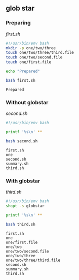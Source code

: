 ## glob star
### Preparing
_first.sh_
```bash
#!/usr/bin/env bash
mkdir -p one/two/three
touch one/two/three/third.file
touch one/two/second.file
touch one/first.file

echo "Prepared"
```
```bash
bash first.sh
```
```
Prepared
```
### Without globstar
_second.sh_
```bash
#!/usr/bin/env bash

printf '%s\n' **
```
```bash
bash second.sh
```
```
first.sh
one
second.sh
summary.sh
third.sh
```
### With globstar
_third.sh_
```bash
#!/usr/bin/env bash
shopt -s globstar

printf '%s\n' **
```
```bash
bash third.sh
```
```
first.sh
one
one/first.file
one/two
one/two/second.file
one/two/three
one/two/three/third.file
second.sh
summary.sh
third.sh
```
